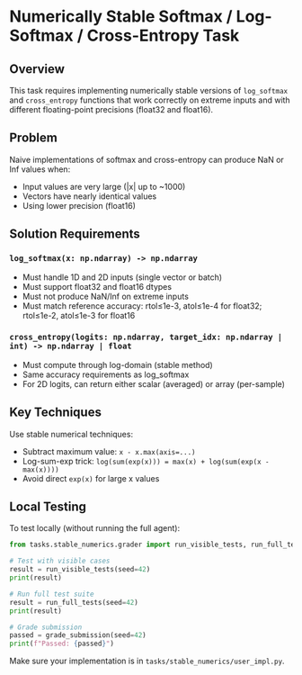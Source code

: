 # Numerically Stable Softmax / Log-Softmax / Cross-Entropy Task

## Overview

This task requires implementing numerically stable versions of `log_softmax` and `cross_entropy` functions that work correctly on extreme inputs and with different floating-point precisions (float32 and float16).

## Problem

Naive implementations of softmax and cross-entropy can produce NaN or Inf values when:
- Input values are very large (|x| up to ~1000)
- Vectors have nearly identical values
- Using lower precision (float16)

## Solution Requirements

### `log_softmax(x: np.ndarray) -> np.ndarray`
- Must handle 1D and 2D inputs (single vector or batch)
- Must support float32 and float16 dtypes
- Must not produce NaN/Inf on extreme inputs
- Must match reference accuracy: rtol≤1e-3, atol≤1e-4 for float32; rtol≤1e-2, atol≤1e-3 for float16

### `cross_entropy(logits: np.ndarray, target_idx: np.ndarray | int) -> np.ndarray | float`
- Must compute through log-domain (stable method)
- Same accuracy requirements as log_softmax
- For 2D logits, can return either scalar (averaged) or array (per-sample)

## Key Techniques

Use stable numerical techniques:
- Subtract maximum value: `x - x.max(axis=...)`
- Log-sum-exp trick: `log(sum(exp(x))) = max(x) + log(sum(exp(x - max(x))))`
- Avoid direct `exp(x)` for large x values


## Local Testing

To test locally (without running the full agent):

```python
from tasks.stable_numerics.grader import run_visible_tests, run_full_tests, grade_submission

# Test with visible cases
result = run_visible_tests(seed=42)
print(result)

# Run full test suite
result = run_full_tests(seed=42)
print(result)

# Grade submission
passed = grade_submission(seed=42)
print(f"Passed: {passed}")
```

Make sure your implementation is in `tasks/stable_numerics/user_impl.py`.

